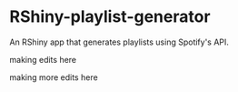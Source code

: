# RShiny-playlist-generator
An RShiny app that generates playlists using Spotify's API.

making edits here

making more edits here